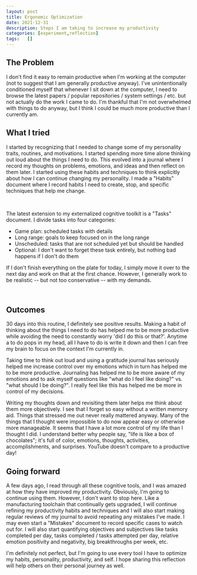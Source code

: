 ```yaml
---
layout: post
title: Ergonomic Optimization
date: 2021-12-31
description: Steps I am taking to increase my productivity
categories: [experiment,reflection]
tags:   []
---
```


## The Problem

I don't find it easy to remain productive when I'm working at the computer (not to suggest that I am generally productive anyway). I've unintentionally conditioned myself that whenever I sit down at the computer, I need to browse the latest papers / popular repositories / system settings / etc. but not actually do the work I came to do. I'm thankful that I'm not overwhelmed with things to do anyway, but I think I could be much more productive than I currently am.

## What I tried

I started by recognizing that I needed to change some of my personality traits, routines, and motivations. I started spending more time alone thinking out loud about the things I need to do. This evolved into a journal where I record my thoughts on problems, emotions, and ideas and then reflect on them later. I started using these habits and techniques to think explicitly about how I can continue changing my personality. I made a "Habits" document where I record habits I need to create, stop, and specific techniques that help me change.

<div class="row justify-content-sm-center">
    <div class="col-sm-6 mt-3 mt-md-0">
        <img class="img-fluid rounded z-depth-1" src="{{ '/assets/img/Journal-12.png' | relative_url }}" alt="" title="planning the next months"/>
    </div>
    <div class="col-sm-6 mt-3 mt-md-0">
        <img class="img-fluid rounded z-depth-1" src="{{ '/assets/img/Journal-22.png' | relative_url }}" alt="" title="reviewing what I learned"/>
    </div>
</div>
<br>

The latest extension to my externalized cognitive toolkit is a "Tasks" document. I divide tasks into four categories:

- Game plan: scheduled tasks with details
- Long range: goals to keep focused on in the long range
- Unscheduled: tasks that are not scheduled yet but should be handled
- Optional: I don't want to forget these task entirely, but nothing bad happens if I don't do them

If I don't finish everything on the plate for today, I simply move it over to the next day and work on that at the first chance. However, I generally work to be realistic -- but not too conservative -- with my demands.

<div class="row justify-content-sm-center">
    <div class="col-sm-6 mt-3 mt-md-0">
        <img class="img-fluid rounded z-depth-1" src="{{ '/assets/img/Tasks-1.png' | relative_url }}" alt="" title="My task list"/>
    </div>
    <div class="col-sm-6 mt-3 mt-md-0">
        <img class="img-fluid rounded z-depth-1" src="{{ '/assets/img/Routines-2.png' | relative_url }}" alt="" title="Routines I need to kill"/>
    </div>
</div>
<br>

## Outcomes

30 days into this routine, I definitely see positive results. Making a habit of thinking about the things I need to do has helped me to be more productive while avoiding the need to constantly worry 'did I do this or that?'. Anytime a to do pops in my head, all I have to do is write it down and then I can free my brain to focus on the context I'm currently in.

Taking time to think out loud and using a gratitude journal has seriously helped me increase control over my emotions which in turn has helped me to be more productive. Journaling has helped me to be more aware of my emotions and to ask myself questions like "what do I feel like doing?" vs. "what should I be doing?". I really feel like this has helped me be more in control of my decisions.

Writing my thoughts down and revisiting them later helps me think about them more objectively. I see that I forget so easy without a written memory aid. Things that stressed me out never really mattered anyway. Many of the things that I thought were impossible to do now appear easy or otherwise more manageable. It seems that I have a lot more control of my life than I thought I did. I understand better why people say, "life is like a box of chocolates"; it's full of color, emotions, thoughts, activities, accomplishments, and surprises. YouTube doesn't compare to a productive day!

## Going forward

A few days ago, I read through all these cognitive tools, and I was amazed at how they have improved my productivity. Obviously, I'm going to continue using them. However, I don't want to stop here. Like a manufacturing toolchain that continually gets upgraded, I will continue refining my productivity habits and techniques and I will also start making regular reviews of my journal to avoid repeating any mistakes I've made. I may even start a "Mistakes" document to record specific cases to watch out for. I will also start quantifying objectives and subjectives like tasks completed per day, tasks completed / tasks attempted per day, relative emotion positivity and negativity, big breakthroughs per week, etc.

I'm definitely not perfect, but I'm going to use every tool I have to optimize my habits, personality, productivity, and self. I hope sharing this reflection will help others on their personal journey as well.
